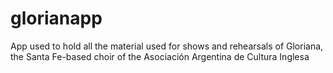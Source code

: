 # glorianapp
App used to hold all the material used for shows and rehearsals of Gloriana, the Santa Fe-based choir of the Asociación Argentina de Cultura Inglesa
